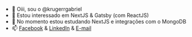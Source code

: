 - 👋 Oiii, sou o @krugerrgabriel
- 👀 Estou interessado em NextJS & Gatsby (com ReactJS)
- 🌱 No momento estou estudando NextJS e integrações com o MongoDB
- 📫 [Facebook](https://www.facebook.com/gabriel.s.kruger/) & [LinkedIn](https://www.linkedin.com/in/gabriel-sabara-krüger-a4871518b/) & [E-mail](mailto:gabriel.sa.kruger@gmail.com)

<!---
krugerrgabriel/krugerrgabriel is a ✨ special ✨ repository because its `README.md` (this file) appears on your GitHub profile.
You can click the Preview link to take a look at your changes.
--->
